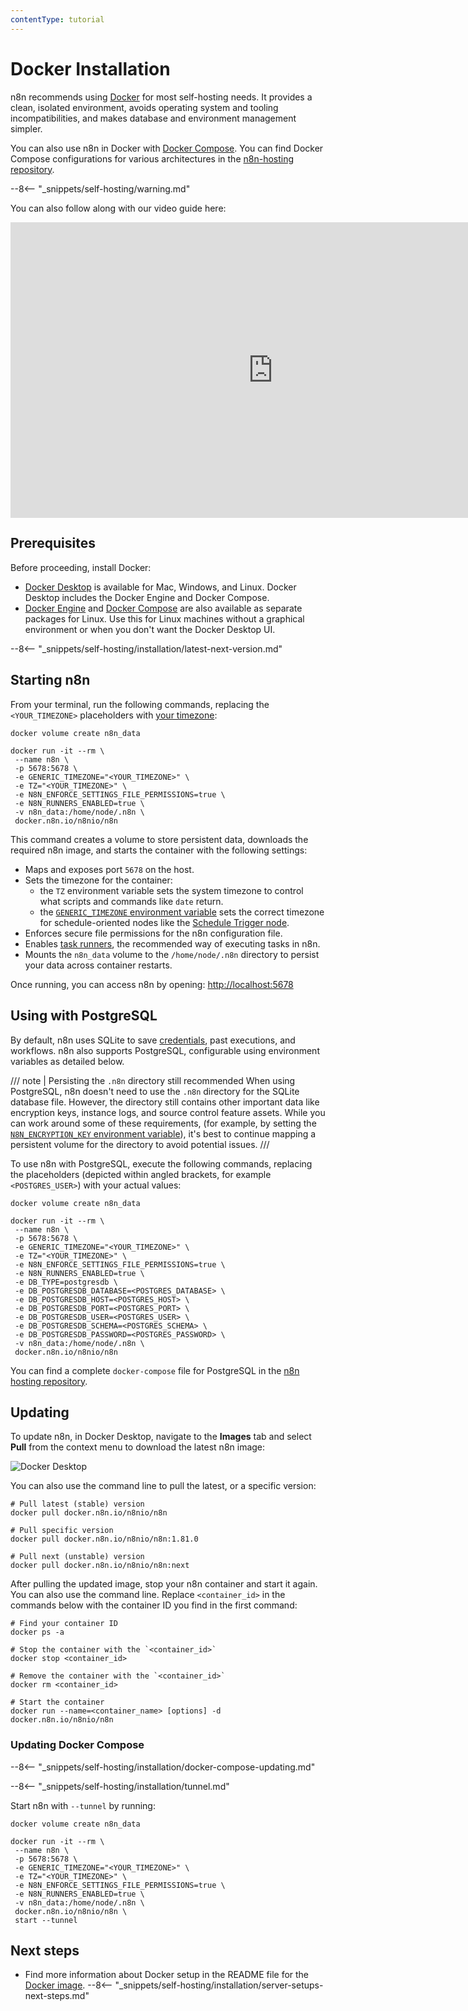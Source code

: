 ```yaml
---
contentType: tutorial
---
```


# Docker Installation

n8n recommends using [Docker](https://www.docker.com/) for most self-hosting needs. It provides a clean, isolated environment, avoids operating system and tooling incompatibilities, and makes database and environment management simpler.

You can also use n8n in Docker with [Docker Compose](/hosting/installation/server-setups/docker-compose.md). You can find Docker Compose configurations for various architectures in the [n8n-hosting repository](https://github.com/n8n-io/n8n-hosting).

--8<-- "_snippets/self-hosting/warning.md"

You can also follow along with our video guide here:

<div class="video-container">
<iframe width="840" height="472.5" src="https://www.youtube.com/embed/6ET3G7GiqZA?si=mwCKbtyLqNCRc2pa" frameborder="0" allow="accelerometer; autoplay; clipboard-write; encrypted-media; gyroscope; picture-in-picture" allowfullscreen></iframe>
</div>

## Prerequisites

Before proceeding, install Docker:

* [Docker Desktop](https://docs.docker.com/get-docker/) is available for Mac, Windows, and Linux. Docker Desktop includes the Docker Engine and Docker Compose.
* [Docker Engine](https://docs.docker.com/engine/install/) and [Docker Compose](https://docs.docker.com/compose/install/linux/) are also available as separate packages for Linux. Use this for Linux machines without a graphical environment or when you don't want the Docker Desktop UI.

--8<-- "_snippets/self-hosting/installation/latest-next-version.md"

## Starting n8n

From your terminal, run the following commands, replacing the `<YOUR_TIMEZONE>` placeholders with [your timezone](https://en.wikipedia.org/wiki/List_of_tz_database_time_zones#List):

```shell
docker volume create n8n_data

docker run -it --rm \
 --name n8n \
 -p 5678:5678 \
 -e GENERIC_TIMEZONE="<YOUR_TIMEZONE>" \
 -e TZ="<YOUR_TIMEZONE>" \
 -e N8N_ENFORCE_SETTINGS_FILE_PERMISSIONS=true \
 -e N8N_RUNNERS_ENABLED=true \
 -v n8n_data:/home/node/.n8n \
 docker.n8n.io/n8nio/n8n
```

This command creates a volume to store persistent data, downloads the required n8n image, and starts the container with the following settings:

* Maps and exposes port `5678` on the host.
* Sets the timezone for the container:
	* the `TZ` environment variable sets the system timezone to control what scripts and commands like `date` return.
	* the [`GENERIC_TIMEZONE` environment variable](/hosting/configuration/environment-variables/timezone-localization.md) sets the correct timezone for schedule-oriented nodes like the [Schedule Trigger node](/integrations/builtin/core-nodes/n8n-nodes-base.scheduletrigger/index.md).
* Enforces secure file permissions for the n8n configuration file.
* Enables [task runners](/hosting/configuration/task-runners.md), the recommended way of executing tasks in n8n.
* Mounts the `n8n_data` volume to the `/home/node/.n8n` directory to persist your data across container restarts.

Once running, you can access n8n by opening:
[http://localhost:5678](http://localhost:5678)

## Using with PostgreSQL

By default, n8n uses SQLite to save [credentials](/glossary.md#credential-n8n), past executions, and workflows. n8n also supports PostgreSQL, configurable using environment variables as detailed below.

/// note | Persisting the `.n8n` directory still recommended
When using PostgreSQL, n8n doesn't need to use the `.n8n` directory for the SQLite database file. However, the directory still contains other important data like encryption keys, instance logs, and source control feature assets. While you can work around some of these requirements, (for example, by setting the [`N8N_ENCRYPTION_KEY` environment variable](/hosting/configuration/environment-variables/deployment.md)), it's best to continue mapping a persistent volume for the directory to avoid potential issues.
///

To use n8n with PostgreSQL, execute the following commands, replacing the placeholders (depicted within angled brackets, for example `<POSTGRES_USER>`) with your actual values:

```shell
docker volume create n8n_data

docker run -it --rm \
 --name n8n \
 -p 5678:5678 \
 -e GENERIC_TIMEZONE="<YOUR_TIMEZONE>" \
 -e TZ="<YOUR_TIMEZONE>" \
 -e N8N_ENFORCE_SETTINGS_FILE_PERMISSIONS=true \
 -e N8N_RUNNERS_ENABLED=true \
 -e DB_TYPE=postgresdb \
 -e DB_POSTGRESDB_DATABASE=<POSTGRES_DATABASE> \
 -e DB_POSTGRESDB_HOST=<POSTGRES_HOST> \
 -e DB_POSTGRESDB_PORT=<POSTGRES_PORT> \
 -e DB_POSTGRESDB_USER=<POSTGRES_USER> \
 -e DB_POSTGRESDB_SCHEMA=<POSTGRES_SCHEMA> \
 -e DB_POSTGRESDB_PASSWORD=<POSTGRES_PASSWORD> \
 -v n8n_data:/home/node/.n8n \
 docker.n8n.io/n8nio/n8n
```

You can find a complete `docker-compose` file for PostgreSQL in the [n8n hosting repository](https://github.com/n8n-io/n8n-hosting/tree/main/docker-compose/withPostgres).

## Updating

To update n8n, in Docker Desktop, navigate to the **Images** tab and select **Pull** from the context menu to download the latest n8n image:

![Docker Desktop](/_images/hosting/installation/docker/docker_desktop.png)

You can also use the command line to pull the latest, or a specific version:

```shell
# Pull latest (stable) version
docker pull docker.n8n.io/n8nio/n8n

# Pull specific version
docker pull docker.n8n.io/n8nio/n8n:1.81.0

# Pull next (unstable) version
docker pull docker.n8n.io/n8nio/n8n:next
```

After pulling the updated image, stop your n8n container and start it again. You can also use the command line. Replace `<container_id>` in the commands below with the container ID you find in the first command:

```shell
# Find your container ID
docker ps -a

# Stop the container with the `<container_id>`
docker stop <container_id>

# Remove the container with the `<container_id>`
docker rm <container_id>

# Start the container
docker run --name=<container_name> [options] -d docker.n8n.io/n8nio/n8n
```

### Updating Docker Compose

--8<-- "_snippets/self-hosting/installation/docker-compose-updating.md"

--8<-- "_snippets/self-hosting/installation/tunnel.md"

Start n8n with `--tunnel` by running:

```shell
docker volume create n8n_data

docker run -it --rm \
 --name n8n \
 -p 5678:5678 \
 -e GENERIC_TIMEZONE="<YOUR_TIMEZONE>" \
 -e TZ="<YOUR_TIMEZONE>" \
 -e N8N_ENFORCE_SETTINGS_FILE_PERMISSIONS=true \
 -e N8N_RUNNERS_ENABLED=true \
 -v n8n_data:/home/node/.n8n \
 docker.n8n.io/n8nio/n8n \
 start --tunnel
```

## Next steps

* Find more information about Docker setup in the README file for the [Docker image](https://github.com/n8n-io/n8n/tree/master/docker/images/n8n).
--8<-- "_snippets/self-hosting/installation/server-setups-next-steps.md"
